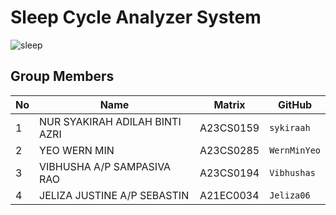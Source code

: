 # Sleep Cycle Analyzer System
![sleep](https://github.com/jjn7702/SECJ1023-PT2/assets/147988542/cd094349-78c5-44d1-8cb2-f05f532d8ff8)


## Group Members

| No | Name                               | Matrix    | GitHub       |
|----|------------------------------------|-----------|--------------|
| 1  | NUR SYAKIRAH ADILAH BINTI AZRI     | A23CS0159 | `sykiraah`   |
| 2  | YEO WERN MIN                       | A23CS0285 | `WernMinYeo` |
| 3  | VIBHUSHA A/P SAMPASIVA RAO         | A23CS0194 | `Vibhushas`  |
| 4  | JELIZA JUSTINE A/P SEBASTIN        | A21EC0034 | `Jeliza06`   |



